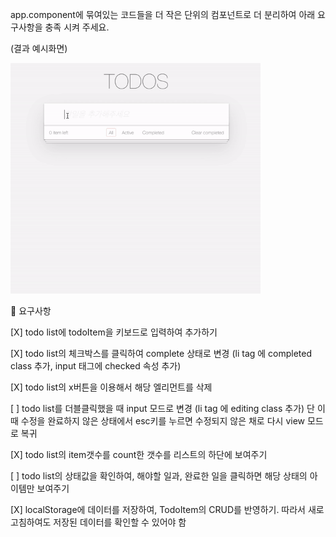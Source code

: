 app.component에 묶여있는 코드들을 더 작은 단위의 컴포넌트로 더 분리하여 아래 요구사항을 충족 시켜 주세요.

(결과 예시화면)

<img width="400" src="./sample.gif"/>

🎯 요구사항

[X] todo list에 todoItem을 키보드로 입력하여 추가하기

[X] todo list의 체크박스를 클릭하여 complete 상태로 변경 (li tag 에 completed class 추가, input 태그에 checked 속성 추가)

[X] todo list의 x버튼을 이용해서 해당 엘리먼트를 삭제

[ ] todo list를 더블클릭했을 때 input 모드로 변경 (li tag 에 editing class 추가) 단 이때 수정을 완료하지 않은 상태에서 esc키를 누르면 수정되지 않은 채로 다시 view 모드로 복귀

[X] todo list의 item갯수를 count한 갯수를 리스트의 하단에 보여주기

[ ] todo list의 상태값을 확인하여, 해야할 일과, 완료한 일을 클릭하면 해당 상태의 아이템만 보여주기

[X] localStorage에 데이터를 저장하여, TodoItem의 CRUD를 반영하기. 따라서 새로고침하여도 저장된 데이터를 확인할 수 있어야 함
